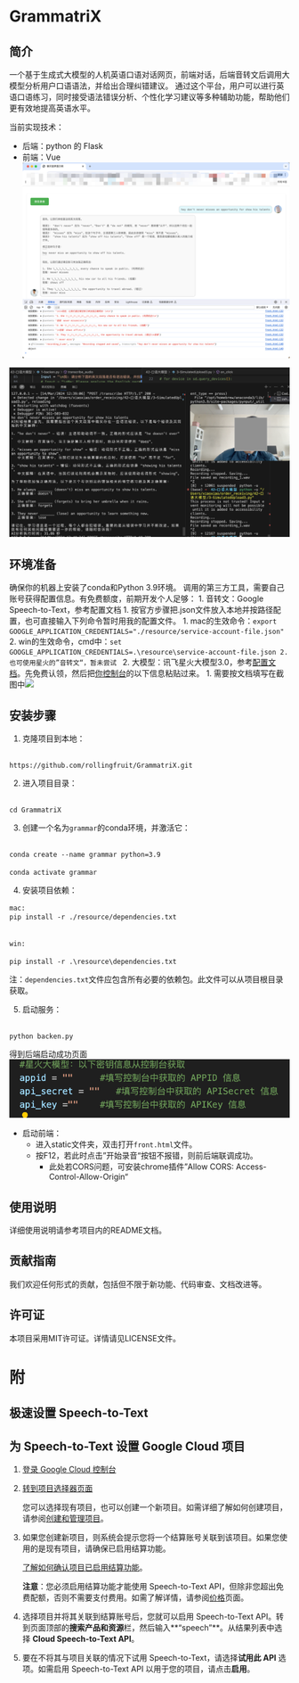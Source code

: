   

# GrammatriX

  

## 简介

  一个基于生成式大模型的人机英语口语对话网页，前端对话，后端音转文后调用大模型分析用户口语语法，并给出合理纠错建议。
  通过这个平台，用户可以进行英语口语练习，同时接受语法错误分析、个性化学习建议等多种辅助功能，帮助他们更有效地提高英语水平。

当前实现技术：
- 后端：python 的 Flask
- 前端：Vue
  ![](./static/demo/演示-前端.png)

![](./static/demo/演示截图.png)

## 环境准备

  

确保你的机器上安装了conda和Python 3.9环境。
调用的第三方工具，需要自己账号获得配置信息。有免费额度，前期开发个人足够：
	1. 音转文：Google Speech-to-Text，参考配置文档
		1. 按官方步骤把.json文件放入本地并按路径配置，也可直接输入下列命令暂时用我的配置文件。
			1. mac的生效命令：`export GOOGLE_APPLICATION_CREDENTIALS="./resource/service-account-file.json"`
			2. win的生效命令，cmd中：`set GOOGLE_APPLICATION_CREDENTIALS=.\resource\service-account-file.json
		2. 也可使用星火的”音转文“，暂未尝试
`
	2. 大模型：讯飞星火大模型3.0，参考[配置文档](https://xinghuo.xfyun.cn/sparkapi#:~:text=%C2%A50-,%E5%85%8D%E8%B4%B9%E8%AF%95%E7%94%A8,-%E6%9C%8D%E5%8A%A1%E9%87%8F500)。先免费认领，然后把[你控制台](https://console.xfyun.cn/services/bm3)的以下信息粘贴过来。
		1. 需要按文档填写在截图中![](./static/demo/.png)

  

## 安装步骤

  

1. 克隆项目到本地：

```

https://github.com/rollingfruit/GrammatriX.git

```

  

2. 进入项目目录：

```

cd GrammatriX

```

  

3. 创建一个名为`grammar`的conda环境，并激活它：

```

conda create --name grammar python=3.9

conda activate grammar

```

  

4. 安装项目依赖：

```
mac:
pip install -r ./resource/dependencies.txt


win:

pip install -r .\resource\dependencies.txt
```

  

注：`dependencies.txt`文件应包含所有必要的依赖包。此文件可以从项目根目录获取。

  

5. 启动服务：

```

python backen.py

```
得到后端启动成功页面
	![](./static/demo/星火模型配置.png)

- 启动前端：
	- 进入static文件夹，双击打开`front.html`文件。
	- 按F12，若此时点击”开始录音“按钮不报错，则前后端联调成功。
		- 此处若CORS问题，可安装chrome插件”Allow CORS: Access-Control-Allow-Origin“
  

## 使用说明

  

详细使用说明请参考项目内的README文档。

  

## 贡献指南

  

我们欢迎任何形式的贡献，包括但不限于新功能、代码审查、文档改进等。

  

## 许可证

  

本项目采用MIT许可证。详情请见LICENSE文件。


# 附

## 极速设置 Speech-to-Text
## 为 Speech-to-Text 设置 Google Cloud 项目

1. [登录 Google Cloud 控制台](https://console.cloud.google.com/?hl=zh-cn)
    
2. [转到项目选择器页面](https://console.cloud.google.com/projectselector2/home/dashboard?hl=zh-cn)
    
    您可以选择现有项目，也可以创建一个新项目。如需详细了解如何创建项目，请参阅[创建和管理项目](https://cloud.google.com/resource-manager/docs/creating-managing-projects?hl=zh-cn)。
    
3. 如果您创建新项目，则系统会提示您将一个结算账号关联到该项目。如果您使用的是现有项目，请确保已启用结算功能。
    
    [了解如何确认项目已启用结算功能](https://cloud.google.com/billing/docs/how-to/modify-project?hl=zh-cn)。
    
    **注意**：您必须启用结算功能才能使用 Speech-to-Text API，但除非您超出免费配额，否则不需要支付费用。如需了解详情，请参阅[价格](https://cloud.google.com/speech-to-text/pricing?hl=zh-cn)页面。
    
4. 选择项目并将其关联到结算账号后，您就可以启用 Speech-to-Text API。转到页面顶部的**搜索产品和资源**栏，然后输入**“speech”**。从结果列表中选择 **Cloud Speech-to-Text API**。
    
5. 要在不将其与项目关联的情况下试用 Speech-to-Text，请选择**试用此 API** 选项。如需启用 Speech-to-Text API 以用于您的项目，请点击**启用**。


